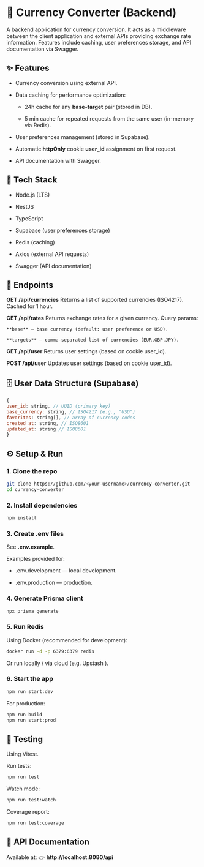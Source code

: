 # 📘 Currency Converter (Backend)

A backend application for currency conversion. It acts as a middleware between the client application and external APIs providing exchange rate information.
Features include caching, user preferences storage, and API documentation via Swagger.

## ✨ Features

- Currency conversion using external API.

- Data caching for performance optimization:

  - 24h cache for any **base-target** pair (stored in DB).

  - 5 min cache for repeated requests from the same user (in-memory via Redis).

- User preferences management (stored in Supabase).

- Automatic **httpOnly** cookie **user_id** assignment on first request.

- API documentation with Swagger.

## 🚀 Tech Stack

- Node.js (LTS)

- NestJS

- TypeScript

- Supabase (user preferences storage)

- Redis (caching)

- Axios (external API requests)

- Swagger (API documentation)

## 📂 Endpoints

**GET /api/currencies**
Returns a list of supported currencies (ISO4217). Cached for 1 hour.

**GET /api/rates**
Returns exchange rates for a given currency. Query params:

    **base** — base currency (default: user preference or USD).

    **targets** — comma-separated list of currencies (EUR,GBP,JPY).

**GET /api/user**
Returns user settings (based on cookie user_id).

**POST /api/user**
Updates user settings (based on cookie user_id).

## 🗄️ User Data Structure (Supabase)

```js
{
user_id: string, // UUID (primary key)
base_currency: string, // ISO4217 (e.g., "USD")
favorites: string[], // array of currency codes
created_at: string, // ISO8601
updated_at: string // ISO8601
}
```

## ⚙️ Setup & Run

### 1. Clone the repo

```bash
git clone https://github.com/<your-username>/currency-converter.git
cd currency-converter
```

### 2. Install dependencies

```bash
npm install
```

### 3. Create .env files

See **.env.example**.

Examples provided for:

- .env.development — local development.

- .env.production — production.

### 4. Generate Prisma client

```bash
npx prisma generate
```

### 5. Run Redis

Using Docker (recommended for development):

```bash
docker run -d -p 6379:6379 redis
```

Or run locally / via cloud (e.g. Upstash
).

### 6. Start the app

```bash
npm run start:dev
```

For production:

```bash
npm run build
npm run start:prod
```

## 🧪 Testing

Using Vitest.

Run tests:

```bash
npm run test
```

Watch mode:

```bash
npm run test:watch
```

Coverage report:

```bash
npm run test:coverage
```

## 📖 API Documentation

Available at:
👉 **http://localhost:8080/api**
